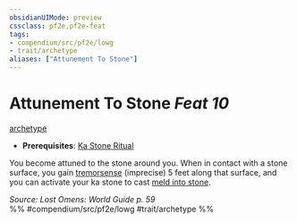 ```yaml
---
obsidianUIMode: preview
cssclass: pf2e,pf2e-feat
tags:
- compendium/src/pf2e/lowg
- trait/archetype
aliases: ["Attunement To Stone"]
---
```

# Attunement To Stone  *Feat 10*  
[archetype](rules/traits/archetype.md)  

- **Prerequisites**: [Ka Stone Ritual](compendium/feats/ka-stone-ritual-lowg.md)

You become attuned to the stone around you. When in contact with a stone surface, you gain [tremorsense](rules/abilities/tremorsense.md) (imprecise) 5 feet along that surface, and you can activate your ka stone to cast [meld into stone](compendium/spells/meld-into-stone.md).

*Source: Lost Omens: World Guide p. 59*  
%% #compendium/src/pf2e/lowg #trait/archetype %%